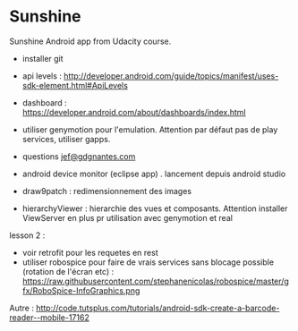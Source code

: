 # Sunshine
Sunshine Android app from Udacity course.


- installer git

- api levels : http://developer.android.com/guide/topics/manifest/uses-sdk-element.html#ApiLevels

- dashboard : https://developer.android.com/about/dashboards/index.html

- utiliser genymotion pour l'emulation. Attention par défaut pas de play services, utiliser gapps.

- questions jef@gdgnantes.com

- android device monitor (eclipse app) . lancement depuis android studio

- draw9patch : redimensionnement des images

- hierarchyViewer : hierarchie des vues et composants. Attention installer ViewServer en plus pr utilisation avec genymotion et real

lesson 2 :

- voir retrofit pour les requetes en rest
- utiliser robospice pour faire de vrais services sans blocage possible (rotation de l'écran etc) : https://raw.githubusercontent.com/stephanenicolas/robospice/master/gfx/RoboSpice-InfoGraphics.png 

Autre : http://code.tutsplus.com/tutorials/android-sdk-create-a-barcode-reader--mobile-17162


